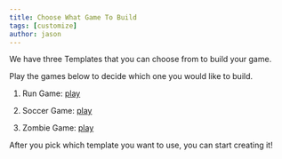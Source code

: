 ```yaml
---
title: Choose What Game To Build
tags: [customize]
author: jason
---
```


We have three Templates that you can choose from to build your game.

Play the games below to decide which one you would like to build.

1) Run Game: <a href="http://runner.blobbert.io/" target="_blank">play</a>

2) Soccer Game: <a href="http://soccer.blobbert.io/" target="_blank">play</a>

3) Zombie Game: <a href="http://zombiegame.blobbert.io/" target="_blank">play</a>

After you pick which template you want to use, you can start creating it!